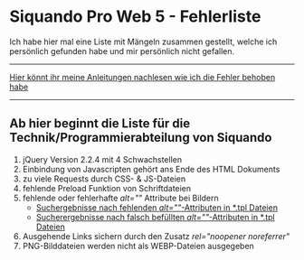 # Siquando Pro Web 5 - Fehlerliste

Ich habe hier mal eine Liste mit Mängeln zusammen gestellt, welche ich persönlich gefunden habe und mir persönlich nicht
gefallen.
***
[Hier könnt ihr meine Anleitungen nachlesen wie ich die Fehler behoben habe](ANLEITUNGEN.md)
***
## Ab hier beginnt die Liste für die Technik/Programmierabteilung von Siquando

1. jQuery Version 2.2.4 mit 4 Schwachstellen
2. Einbindung von Javascripten gehört ans Ende des HTML Dokuments
3. zu viele Requests durch CSS- & JS-Dateien
4. fehlende Preload Funktion von Schriftdateien
5. fehlende oder fehlerhafte _alt=&quot;&quot;_ Attribute bei Bildern
   * [Suchergebnisse nach fehlenden _alt=&quot;&quot;_-Attributen in *.tpl Dateien](docs/1-SUCHERGEBNISSE.md)
   * [Sucherergebnisse nach falsch befüllten _alt=&quot;&quot;_-Attributen in *.tpl Dateien](docs/2-SUCHERGEBNISSE.md)
6. Ausgehende Links sichern durch den Zusatz _rel=&quot;noopener noreferrer&quot;_
7. PNG-Bilddateien werden nicht als WEBP-Dateien ausgegeben
